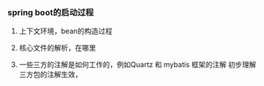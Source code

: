 ### spring boot的启动过程

1. 上下文环境，bean的构造过程

2. 核心文件的解析，在哪里

3. 一些三方的注解是如何工作的，例如Quartz 和 mybatis 框架的注解
初步理解三方包的注解生效，